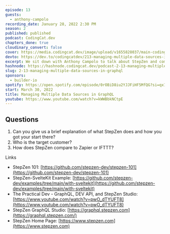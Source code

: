 ```yaml
---
episode: 13
guests:
  - anthony-campolo
recording_date: January 28, 2022 2:30 PM
season: 2
published: published
podcast: CodingCat.dev
chapters_done: true
cloudinary_convert: false
cover: https://media.codingcat.dev/image/upload/v1655828037/main-codingcatdev-photo/Managing_Multiple_Data_Sources_in_GraphQL.jpg
devto: https://dev.to/codingcatdev/213-managing-multiple-data-sources-in-graphql-42dg
excerpt: We sit down with Anthony Campolo to talk about StepZen and combining multiple GraphQL data sources. We walk through an entire demo live!
hashnode: https://hashnode.codingcat.dev/podcast-2-13-managing-multiple-data-sources-in-graphql
slug: 2-13-managing-multiple-data-sources-in-graphql
sponsors:
  - builder-io
spotify: https://open.spotify.com/episode/0rOBiD8iu2YJJFiHF5MfQG?si=qx1OsuozTHGeBG6ttINb1g
start: March 30, 2022
title: Managing Multiple Data Sources in GraphQL
youtube: https://www.youtube.com/watch?v=kWWBbkNCtpE
---
```


## Questions

1. Can you give us a brief explanation of what StepZen does and how you got your start there?
2. Who is the target customer?
3. How does StepZen compare to Zapier or IFTTT?

Links

- StepZen 101: [https://github.com/stepzen-dev/stepzen-101](https://github.com/stepzen-dev/stepzen-101)
- StepZen-SvelteKit Example: [https://github.com/stepzen-dev/examples/tree/main/with-sveltekit](https://github.com/stepzen-dev/examples/tree/main/with-sveltekit)
- The Practical Dev - GraphQL, DEV API, and StepZen Studio: [https://www.youtube.com/watch?v=pwO_dTYUFT8](https://www.youtube.com/watch?v=pwO_dTYUFT8)
- StepZen GraphQL Studio: [https://graphql.stepzen.com](https://graphql.stepzen.com/)
- StepZen Home Page: [https://www.stepzen.com](https://www.stepzen.com)

